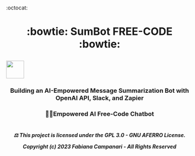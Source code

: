  <br> :octocat:
 
# <p align="center"> :bowtie: SumBot FREE-CODE :bowtie: <br>

<img src="https://github.githubassets.com/images/icons/emoji/bowtie.png" width="48">

### <p align="center"> Building an AI-Empowered Message Summarization Bot with OpenAI API, Slack, and Zapier

### <p align="center">  💪🏽Empowered AI Free-Code Chatbot

#

##### <p align="center"> ⚖︎ This project is licensed under the GPL 3.0 - GNU AFERRO License.<p align="center"> Copyright (c) 2023 Fabiana Campanari - All Rights Reserved </p>





















#
